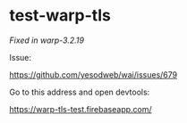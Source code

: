 # test-warp-tls

*Fixed in warp-3.2.19*

Issue:

https://github.com/yesodweb/wai/issues/679

Go to this address and open devtools:

https://warp-tls-test.firebaseapp.com/
